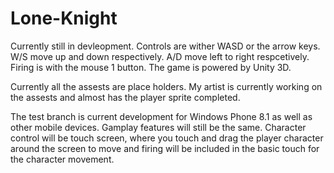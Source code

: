 # Lone-Knight

Currently still in devleopment.  Controls are wither WASD or the arrow keys.  W/S move up and down respectively.  A/D move left to right respcetively.
Firing is with the mouse 1 button.  The game is powered by Unity 3D.

Currently all the assests are place holders.  My artist is currently working on the assests and almost has the player sprite completed.

The test branch is current development for Windows Phone 8.1 as well as other mobile devices.  Gamplay features will still be the same.  Character control will be touch screen, where you touch and drag the player character around the screen to move and firing will be included in the basic touch for the character movement.
